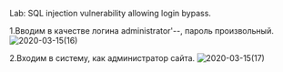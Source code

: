 Lab: SQL injection vulnerability allowing login bypass.

1.Вводим в качестве логина administrator'--, пароль произвольный.
![2020-03-15(16)](https://github.com/AnnaKlimina/SQL/blob/master/screens/2020-03-15%20(16).png)

2.Входим в систему, как администратор сайта.
![2020-03-15(17)](https://github.com/AnnaKlimina/SQL/blob/master/screens/2020-03-15%20(17).png)
